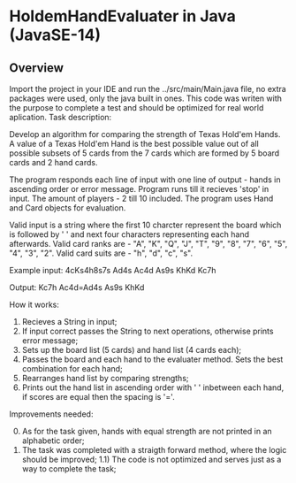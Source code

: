 # HoldemHandEvaluater in Java (JavaSE-14)

Overview
--------
Import the project in your IDE and run the ../src/main/Main.java file, no extra packages were used, only the java built in ones. This code was writen with the purpose to complete a test and should be optimized for real world aplication. Task description:

Develop an algorithm for comparing the strength of Texas Hold'em Hands. A value of a Texas Hold'em Hand is the best possible value out of all possible subsets of 5 cards from the 7 cards which are formed by 5 board cards and 2 hand cards.

The program responds each line of input with one line of output - hands in ascending order or error message. Program runs till it recieves 'stop' in input. The amount of players - 2 till 10 included. The program uses Hand and Card objects for evaluation.

Valid input is a string where the first 10 charcter represent the board which is followed by ' ' and next four characters representing each hand afterwards. Valid card ranks are - "A", "K", "Q", "J", "T", "9", "8", "7", "6", "5", "4", "3", "2". Valid card suits are - "h", "d", "c", "s".

Example input: 4cKs4h8s7s Ad4s Ac4d As9s KhKd Kc7h

Output: Kc7h Ac4d=Ad4s As9s KhKd


How it works:

1) Recieves a String in input;
2) If input correct passes the String to next operations, otherwise prints error message;
3) Sets up the board list (5 cards) and hand list (4 cards each);
4) Passes the board and each hand to the evaluater method. Sets the best combination for each hand;
5) Rearranges hand list by comparing strengths;
6) Prints out the hand list in ascending order with ' ' inbetween each hand, if scores are equal then the spacing is '='.


Improvements needed:

0) As for the task given, hands with equal strength are not printed in an alphabetic order;
1) The task was completed with a straigth forward method, where the logic should be improved;
1.1) The code is not optimized and serves just as a way to complete the task;
